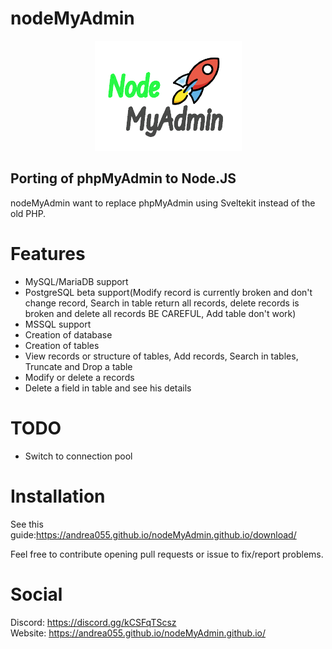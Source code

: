 # nodeMyAdmin

<center>
<img src="static/logo.png" />
</center>

## Porting of phpMyAdmin to Node.JS

nodeMyAdmin want to replace phpMyAdmin using Sveltekit instead of the old PHP.

# Features

- MySQL/MariaDB support
- PostgreSQL beta support(Modify record is currently broken and don't change record, Search in table return all records, delete records is broken and delete all records BE CAREFUL, Add table don't work)
- MSSQL support
- Creation of database
- Creation of tables
- View records or structure of tables, Add records, Search in tables, Truncate and Drop a table
- Modify or delete a records
- Delete a field in table and see his details

# TODO

- Switch to connection pool

# Installation

See this guide:https://andrea055.github.io/nodeMyAdmin.github.io/download/

Feel free to contribute opening pull requests or issue to fix/report problems.

# Social

Discord: https://discord.gg/kCSFqTScsz
<br>
Website: https://andrea055.github.io/nodeMyAdmin.github.io/
